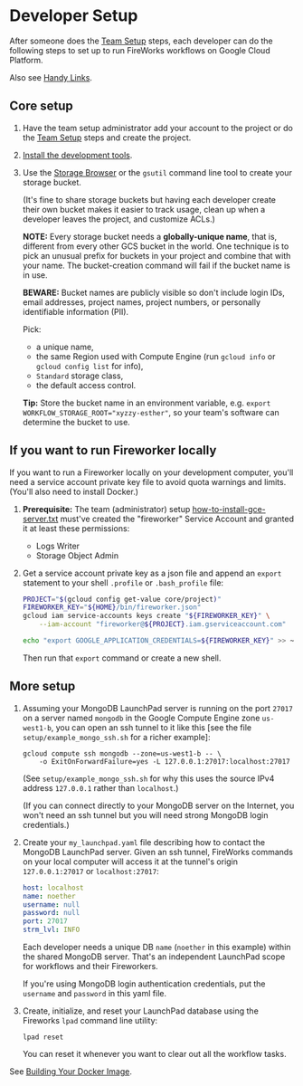# Developer Setup

After someone does the [Team Setup](team-setup.md) steps, each developer can do the
following steps to set up to run FireWorks workflows on Google Cloud Platform.

Also see [Handy Links](handy-links.md).


## Core setup

1. Have the team setup administrator add your account to the project
or do the [Team Setup](team-setup.md) steps and create the project.

1. [Install the development tools](install-tools.md).

1. Use the [Storage Browser](https://console.cloud.google.com/storage/browser) or
the `gsutil` command line tool to create your storage bucket.

   (It's fine to share storage buckets but having each developer create their own
bucket makes it easier to track usage, clean up when a developer leaves the project,
and customize ACLs.)

   **NOTE:** Every storage bucket needs a **globally-unique name**, that is,
   different from every
   other GCS bucket in the world. One technique is to pick an unusual prefix for
   buckets in your project and combine that with your name.
   The bucket-creation command will fail if the bucket name is in use.

   **BEWARE:** Bucket names are publicly visible so don't include login IDs, email
   addresses, project names, project numbers, or personally identifiable
   information (PII).

   Pick:
   * a unique name,
   * the same Region used with Compute Engine
   (run `gcloud info` or `gcloud config list` for info),
   * `Standard` storage class,
   * the default access control.

   **Tip:** Store the bucket name in an environment variable, e.g.
   `export WORKFLOW_STORAGE_ROOT="xyzzy-esther"`, so your team's software can
   determine the bucket to use.


## If you want to run Fireworker locally

If you want to run a Fireworker locally on your development computer, you'll
need a service account private key file to avoid quota warnings and limits.
(You'll also need to install Docker.)

   1. **Prerequisite:** The team (administrator) setup
   [how-to-install-gce-server.txt](../borealis/setup/how-to-install-gce-server.txt)
   must've created the "fireworker" Service Account and granted it at least
   these permissions:
       * Logs Writer
       * Storage Object Admin

   1. Get a service account private key as a json file and append an `export`
   statement to your shell `.profile` or `.bash_profile` file:

      ```bash
      PROJECT="$(gcloud config get-value core/project)"
      FIREWORKER_KEY="${HOME}/bin/fireworker.json"
      gcloud iam service-accounts keys create "${FIREWORKER_KEY}" \
          --iam-account "fireworker@${PROJECT}.iam.gserviceaccount.com"

      echo "export GOOGLE_APPLICATION_CREDENTIALS=${FIREWORKER_KEY}" >> ~/.profile
      ```

      Then run that `export` command or create a new shell.


## More setup

1. Assuming your MongoDB LaunchPad server is running on the port `27017` on
a server named `mongodb`
in the Google Compute Engine zone `us-west1-b`,
you can open an ssh tunnel to it like this
[see the file `setup/example_mongo_ssh.sh` for a richer example]:

   ```shell script
   gcloud compute ssh mongodb --zone=us-west1-b -- \
       -o ExitOnForwardFailure=yes -L 127.0.0.1:27017:localhost:27017
   ```

   (See `setup/example_mongo_ssh.sh` for why this uses the source IPv4 address
   `127.0.0.1` rather than `localhost`.)

   (If you can connect directly to your MongoDB server on the Internet, you
   won't need an ssh tunnel but you will need strong MongoDB login credentials.)

1. Create your `my_launchpad.yaml` file describing how to contact the
MongoDB LaunchPad server. Given an ssh tunnel, FireWorks commands on your
local computer will access it at the tunnel's origin `127.0.0.1:27017` or
`localhost:27017`:

   ```yaml
   host: localhost
   name: noether
   username: null
   password: null
   port: 27017
   strm_lvl: INFO
   ```

   Each developer needs a unique DB `name` (`noether` in this example) within
   the shared MongoDB server. That's an independent LaunchPad scope for
   workflows and their Fireworkers.

   If you're using MongoDB login authentication credentials, put the
   `username` and `password` in this yaml file.

1. Create, initialize, and reset your LaunchPad database using the Fireworks
`lpad` command line utility:

   ```shell script
   lpad reset
   ```

   You can reset it whenever you want to clear out all the workflow tasks.

See [Building Your Docker Image](docs/docker-build.md).
